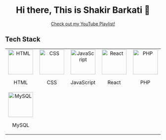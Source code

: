 <body>
  <div align="center">
    <h1> Hi there, This is Shakir Barkati 👋</h1>
    <a href="https://www.youtube.com/watch?v=5zloFgmG3UE&list=PLKDx0iHXzgE1wurwt_Yvqpj1sa1_P1D9w">Check out my YouTube Playlist!</a>
  </div>

  <h2>Tech Stack</h2>

  <table width="100">
    <tr>
      <td align="center" width="200">
        <img src="https://upload.wikimedia.org/wikipedia/commons/6/61/HTML5_logo_and_wordmark.svg" width="80" alt="HTML">
        <p>HTML</p>
      </td>
      <td align="center" width="200">
        <img src="https://upload.wikimedia.org/wikipedia/commons/d/d5/CSS3_logo_and_wordmark.svg" width="80" alt="CSS">
        <p>CSS</p>
      </td>
      <td align="center" width="200">
        <img src="https://upload.wikimedia.org/wikipedia/commons/6/6a/JavaScript-logo.png" width="80" alt="JavaScript">
        <p>JavaScript</p>
      </td>
      <td align="center" width="200">
        <img src="https://upload.wikimedia.org/wikipedia/commons/a/a7/React-icon.svg" width="80" alt="React">
        <p>React</p>
      </td>     
      <td align="center" width="200">
        <img src="https://upload.wikimedia.org/wikipedia/commons/2/27/PHP-logo.svg" width="80" alt="PHP">
        <p>PHP</p>
      </td>
    </tr>
    <tr>
      <td align="center" width="200">
        <img src="https://upload.wikimedia.org/wikipedia/commons/f/fd/MySQL_logo.svg" width="80" alt="MySQL">
        <p>MySQL</p>
      </td>
    </tr>
  </table>
</body>
